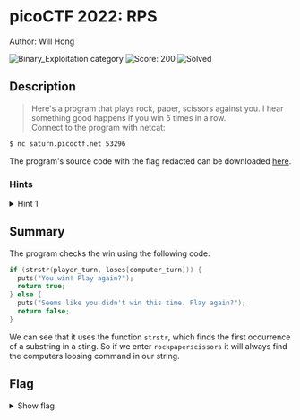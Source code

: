 # picoCTF 2022: RPS

Author: Will Hong

![Binary_Exploitation category](https://img.shields.io/badge/category-Binary_Exploitation-red.svg)
![Score: 200](https://img.shields.io/badge/Score-200-brightgreen.svg)
![Solved](https://img.shields.io/badge/Solved-During_Competition-brightgreen.svg)

## Description
> Here's a program that plays rock, paper, scissors against you. I hear something good happens if you win 5 times in a row.  
Connect to the program with netcat:
```sh
$ nc saturn.picoctf.net 53296
```
The program's source code with the flag redacted can be downloaded [here](https://artifacts.picoctf.net/c/447/game-redacted.c).

<!--Artifact Files:
* [Artifact1]()
* [Artifact2]()
-->

### Hints

<details><summary>Hint 1</summary>
How does the program check if you won?
</details>

## Summary

The program checks the win using the following code:

```C
if (strstr(player_turn, loses[computer_turn])) {
  puts("You win! Play again?");
  return true;
} else {
  puts("Seems like you didn't win this time. Play again?");
  return false;
}
```

We can see that it uses the function `strstr`, which finds the first occurrence of a substring in a sting. So if we enter `rockpaperscissors` it will always find the computers loosing command in our string.

## Flag

<details><summary>Show flag</summary>

```
picoCTF{50M3_3X7R3M3_1UCK_8525F21D}
```

</details>
